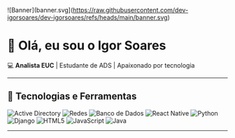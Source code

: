 <!-- Banner animado -->
![Banner](banner.svg](https://raw.githubusercontent.com/dev-igorsoares/dev-igorsoares/refs/heads/main/banner.svg)

# 👋 Olá, eu sou o Igor Soares

💻 **Analista EUC** | Estudante de ADS | Apaixonado por tecnologia

---

## 🚀 Tecnologias e Ferramentas
![Active Directory](https://img.shields.io/badge/Active%20Directory-1E90FF?style=for-the-badge&logo=microsoft&logoColor=white)
![Redes](https://img.shields.io/badge/Redes-228B22?style=for-the-badge&logo=cisco&logoColor=white)
![Banco de Dados](https://img.shields.io/badge/SQL-4479A1?style=for-the-badge&logo=postgresql&logoColor=white)
![React Native](https://img.shields.io/badge/React%20Native-61DAFB?style=for-the-badge&logo=react&logoColor=black)
![Python](https://img.shields.io/badge/Python-3776AB?style=for-the-badge&logo=python&logoColor=white)
![Django](https://img.shields.io/badge/Django-092E20?style=for-the-badge&logo=django&logoColor=white)
![HTML5](https://img.shields.io/badge/HTML5-E34F26?style=for-the-badge&logo=html5&logoColor=white)
![JavaScript](https://img.shields.io/badge/JavaScript-F7DF1E?style=for-the-badge&logo=javascript&logoColor=black)
![Java](https://img.shields.io/badge/Java-007396?style=for-the-badge&logo=java&logoColor=white)

---
